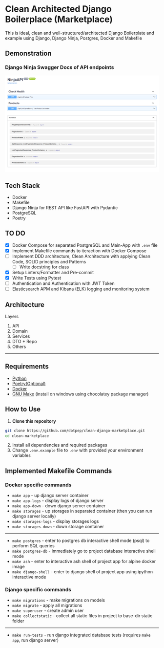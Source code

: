 # Clean Architected Django Boilerplace (Marketplace)

This is ideal, clean and well-structured/architected Django Boilerplate and example using Django, Django Ninja, Postgres, Docker and Makefile

## Demonstration

### Django Ninja Swagger Docs of API endpoints

![API Swagger Docs](docs/assets/api_endpoints.png)

## Tech Stack

- Docker
- Makefile
- Django Ninja for REST API like FastAPI with Pydantic
- PostgreSQL
- Poetry

## TO DO

- [x] Docker Compose for separated PostgreSQL and Main-App with `.env` file
- [x] Implement Makefile commands to iteraction with Docker Compose
- [ ] Implement DDD architecture, Clean Architecture with applying Clean Code, SOLID principles and Patterns
    - [ ] Write docstring for class
- [x] Setup Linters/Formatter and Pre-commit
- [x] Write Tests using Pytest
- [ ] Authentication and Authentication with JWT Token
- [ ] Elasticsearch APM and Kibana (ELK) logging and monitoring system

## Architecture

Layers

1. API
2. Domain
3. Services
4. DTO + Repo
5. Others

---

## Requirements

- [Python](https://www.python.org/downloads/)
- [Poetry(Optional)](https://python-poetry.org/docs/#installation)
- [Docker](https://docs.docker.com/get-docker/)
- [GNU Make](https://www.gnu.org/software/make/#download) (install on windows using chocolatey package manager)

## How to Use

1. **Clone this repository**

```bash
git clone https://github.com/dotpep/clean-django-marketplace.git
cd clean-marketplace
```

2. Install all dependencies and required packages
3. Change `.env.example` file to `.env` with provided your environment variables

## Implemented Makefile Commands

### Docker specific commands

- `make app` - up django server container
- `make app-logs` - display logs of django server
- `make app-down` - down django server container
- `make storages` - up storages in separated container (then you can run django server locally)
- `make storages-logs` - display storages logs
- `make storages-down` - down storage container

---

- `make postgres` - enter to postgres db interactive shell mode (psql) to perform SQL queries
- `make postgres-db` - immediately go to project database interactive shell mode
- `make ash` - enter to interactive ash shell of project app for alpine docker image
- `make django-shell` - enter to django shell of project app using ipython interactive mode

### Django specific commands

- `make migrations` - make migrations on models
- `make migrate` - apply all migrations
- `make superuser` - create admin user
- `make collectstatic` - collect all static files in project to base-dir static folder

---

- `make run-tests` - run django integrated database tests (requires `make app`, run django server)
